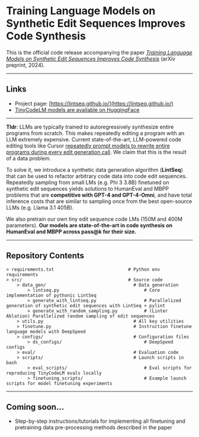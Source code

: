 # Training Language Models on Synthetic Edit Sequences Improves Code Synthesis 

This is the official code release accompanying the paper *[Training Language Models on Synthetic Edit Sequences Improves Code Synthesis](https://arxiv.org/abs/2410.02749)* (arXiv preprint, 2024).

---

## Links

- Project page: [https://lintseq.github.io/](https://lintseq.github.io/)
- [TinyCodeLM models are available on HuggingFace](https://huggingface.co/collections/upiter/tinycodelm-6709636f4aba6241d547334f)


---

**Tldr**: LLMs are typically trained to autoregressively synthesize entire programs from scratch. This makes repeatedly editing a program with an LLM extremely expensive. Current state-of-the-art, LLM-powered code editing tools like Cursor [repeatedly prompt models to rewrite entire programs during every edit generation call](https://web.archive.org/web/20240823050616/https://www.cursor.com/blog/instant-apply). We claim that this is the result of a data problem. 

To solve it, we introduce a synthetic data generation algorithm (**LintSeq**) that can be used to refactor arbitrary code data into code edit sequences. Repeatedly sampling from small LMs (e.g. Phi 3 3.8B) finetuned on synthetic edit sequences yields solutions to HumanEval and MBPP problems that are **competitive with GPT-4 and GPT-4-Omni**, and have total inference costs that are similar to sampling once from the best open-source LLMs (e.g. Llama 3.1 405B).

We also pretrain our own tiny edit sequence code LMs (150M and 400M parameters). **Our models are state-of-the-art in code synthesis on HumanEval and MBPP across pass@k for their size.**

---

## Repository Contents

```
> requirements.txt                            # Python env requirements
> src/                                        # Source code
	> data_gen/                                 # Data generation
		> lintseq.py                                # Core implementation of pythonic LintSeq 
		> generate_with_lintseq.py                  # Parallelized generation of synthetic edit sequences with LintSeq + pylint
		> generate_with_random_sampling.py          # (Linter Ablation) Parallelized random sampling of edit sequences
	> utils.py                                  # All key utilities
	> finetune.py                               # Instruction finetune language models with DeepSpeed
	> configs/                                  # Configuration files
		> ds_configs/                               # DeepSpeed configs
	> eval/                                     # Evaluation code
	> scripts/                                  # Launch scripts in bash
		> eval_scripts/                             # Eval scripts for reproducing TinyCodeLM evals locally
		> finetuning_scripts/                       # Example launch scripts for model finetuning experiments
```
---

## Coming soon... 
- Step-by-step instructions/tutorials for implementing all finetuning and pretraining data pre-processing methods described in the paper
